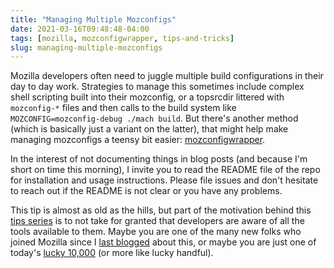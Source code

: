 ```yaml
---
title: "Managing Multiple Mozconfigs"
date: 2021-03-16T09:48:48-04:00
tags: [mozilla, mozconfigwrapper, tips-and-tricks]
slug: managing-multiple-mozconfigs
---
```


Mozilla developers often need to juggle multiple build configurations in their day to day work.
Strategies to manage this sometimes include complex shell scripting built into their mozconfig, or a
topsrcdir littered with `mozconfig-*` files and then calls to the build system like
`MOZCONFIG=mozconfig-debug ./mach build`. But there's another method (which is basically just a
variant on the latter), that might help make managing mozconfigs a teensy bit easier:
[mozconfigwrapper](https://github.com/ahal/mozconfigwrapper).

In the interest of not documenting things in blog posts (and because I'm short on time this
morning), I invite you to read the README file of the repo for installation and usage instructions.
Please file issues and don't hesitate to reach out if the README is not clear or you have any
problems.

<!--more-->

This tip is almost as old as the hills, but part of the motivation behind this [tips
series](https://ahal.ca/tags/tips-and-tricks/) is to not take for granted that developers are
aware of all the tools available to them. Maybe you are one of the many new folks who joined Mozilla
since I [last blogged](https://ahal.ca/blog/2011/mozconfigwrapper-introduction/) about this, or
maybe you are just one of today's [lucky 10,000](https://xkcd.com/1053/) (or more like lucky
handful).

